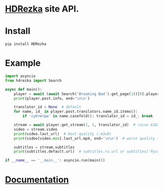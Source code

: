 # [HDRezka](https://rezka.ag/) site API.

# Install

`pip install HDRezka`

# Example

```python
import asyncio
from hdrezka import Search

async def main():
    player = await (await Search('Breaking Bad').get_page(1))[0].player  # or just use await Player(646)
    print(player.post.info, end='\n\n')

    translator_id = None  # default
    for name, id_ in player.post.translators.name_id.items():
        if 'субтитры' in name.casefold(): translator_id = id_; break

    stream = await player.get_stream(1, 1, translator_id)  # raise AJAXFail if invalid episode or translator
    video = stream.video
    print(video.last_url)  # best quality (.m3u8)
    print(video[video.min].last_url.mp4, end='\n\n')  # worst quality (.mp4)

    subtitles = stream.subtitles
    print(subtitles.default.url)  # subtitles.ru.url or subtitles['Русский'].url

if __name__ == '__main__': asyncio.run(main())
```

# [Documentation](https://nikdissv-forever.github.io/HDRezka/hdrezka)
